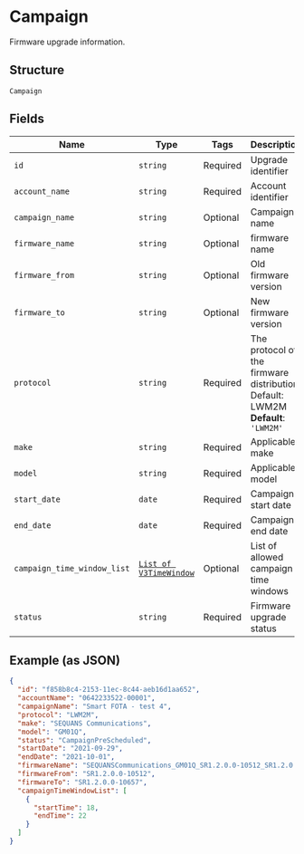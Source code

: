 
# Campaign

Firmware upgrade information.

## Structure

`Campaign`

## Fields

| Name | Type | Tags | Description |
|  --- | --- | --- | --- |
| `id` | `string` | Required | Upgrade identifier |
| `account_name` | `string` | Required | Account identifier |
| `campaign_name` | `string` | Optional | Campaign name |
| `firmware_name` | `string` | Optional | firmware name |
| `firmware_from` | `string` | Optional | Old firmware version |
| `firmware_to` | `string` | Optional | New firmware version |
| `protocol` | `string` | Required | The protocol of the firmware distribution. Default: LWM2M<br>**Default**: `'LWM2M'` |
| `make` | `string` | Required | Applicable make |
| `model` | `string` | Required | Applicable model |
| `start_date` | `date` | Required | Campaign start date |
| `end_date` | `date` | Required | Campaign end date |
| `campaign_time_window_list` | [`List of V3TimeWindow`](../../doc/models/v3-time-window.md) | Optional | List of allowed campaign time windows |
| `status` | `string` | Required | Firmware upgrade status |

## Example (as JSON)

```json
{
  "id": "f858b8c4-2153-11ec-8c44-aeb16d1aa652",
  "accountName": "0642233522-00001",
  "campaignName": "Smart FOTA - test 4",
  "protocol": "LWM2M",
  "make": "SEQUANS Communications",
  "model": "GM01Q",
  "status": "CampaignPreScheduled",
  "startDate": "2021-09-29",
  "endDate": "2021-10-01",
  "firmwareName": "SEQUANSCommunications_GM01Q_SR1.2.0.0-10512_SR1.2.0.0-10657",
  "firmwareFrom": "SR1.2.0.0-10512",
  "firmwareTo": "SR1.2.0.0-10657",
  "campaignTimeWindowList": [
    {
      "startTime": 18,
      "endTime": 22
    }
  ]
}
```

